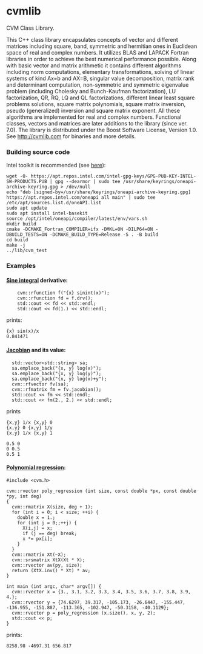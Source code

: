 cvmlib
======

CVM Class Library.

This C++ class library encapsulates concepts of vector and different matrices including square, band, symmetric and hermitian ones in Euclidean space of real and complex numbers. It utilizes BLAS and LAPACK Fortran libraries in order to achieve the best numerical performance possible. Along with basic vector and matrix arithmetic it contains different algorithms including norm computations, elementary transformations, solving of linear systems of kind Ax=b and AX=B, singular value decomposition, matrix rank and determinant computation, non-symmetric and symmetric eigenvalue problem (including Cholesky and Bunch-Kaufman factorization), LU factorization, QR, RQ, LQ and QL factorizations, different linear least square problems solutions, square matrix polynomials, square matrix inversion, pseudo (generalized) inversion and square matrix exponent. All these algorithms are implemented for real and complex numbers. Functional classes, vectors and matrices are later additions to the library (since ver. 7.0).
The library is distributed under the Boost Software License, Version 1.0.
See http://cvmlib.com for binaries and more details.

### Building source code
Intel toolkit is recommended (see [here](https://www.intel.com/content/www/us/en/develop/documentation/installation-guide-for-intel-oneapi-toolkits-linux/top/installation/install-using-package-managers/apt.html)):
```
wget -O- https://apt.repos.intel.com/intel-gpg-keys/GPG-PUB-KEY-INTEL-SW-PRODUCTS.PUB | gpg --dearmor | sudo tee /usr/share/keyrings/oneapi-archive-keyring.gpg > /dev/null
echo "deb [signed-by=/usr/share/keyrings/oneapi-archive-keyring.gpg] https://apt.repos.intel.com/oneapi all main" | sudo tee /etc/apt/sources.list.d/oneAPI.list
sudo apt update
sudo apt install intel-basekit
source /opt/intel/oneapi/compiler/latest/env/vars.sh
mkdir build
cmake -DCMAKE_Fortran_COMPILER=ifx -DMKL=ON -DILP64=ON -DBUILD_TESTS=ON -DCMAKE_BUILD_TYPE=Release -S . -B build
cd build
make -j
../lib/cvm_test
```

### Examples

#### [Sine integral](https://en.wikipedia.org/wiki/Trigonometric_integral) derivative:
```
    cvm::rfunction f("{x} sinint(x)");
    cvm::rfunction fd = f.drv();
    std::cout << fd << std::endl;
    std::cout << fd(1.) << std::endl;
```
prints:
```
{x} sin(x)/x
0.841471
```

#### [Jacobian](https://en.wikipedia.org/wiki/Jacobian_matrix_and_determinant) and its value:
```
  std::vector<std::string> sa;
  sa.emplace_back("{x, y} log(x)");
  sa.emplace_back("{x, y} log(y)");
  sa.emplace_back("{x, y} log(x)+y");
  cvm::rfvector fv(sa);
  cvm::rfmatrix fm = fv.jacobian();
  std::cout << fm << std::endl;
  std::cout << fm(2., 2.) << std::endl;
```
prints
```
{x,y} 1/x {x,y} 0 
{x,y} 0 {x,y} 1/y 
{x,y} 1/x {x,y} 1 

0.5 0 
0 0.5 
0.5 1
```

#### [Polynomial regression](https://en.wikipedia.org/wiki/Polynomial_regression):
```
#include <cvm.h>

cvm::rvector poly_regression (int size, const double *px, const double *py, int deg)
{
  cvm::rmatrix X(size, deg + 1);
  for (int i = 0; i < size; ++i) {
    double x = 1.;
    for (int j = 0;;++j) {
      X(i,j) = x;
      if (j == deg) break;
      x *= px[i];
    }
  }
  cvm::rmatrix Xt(~X);
  cvm::srsmatrix XtX(Xt * X);
  cvm::rvector av(py, size);
  return (XtX.inv() * Xt) * av;
}

int main (int argc, char* argv[]) {
  cvm::rvector x = {3., 3.1, 3.2, 3.3, 3.4, 3.5, 3.6, 3.7, 3.8, 3.9, 4.};
  cvm::rvector y = {74.6297, 39.317, -105.173, -26.6447, -155.447, -136.955, -151.887, -113.365, -102.947, -50.3158, -40.1129};
  cvm::rvector p = poly_regression (x.size(), x, y, 2);
  std::cout << p;
}
```
prints:
```
8258.98 -4697.31 656.817 
```
